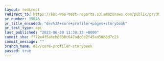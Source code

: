 ```yaml
---
layout: redirect
redirect_to: https://a8c-woo-test-reports.s3.amazonaws.com/public/pr/39046/api/index.html
pr_number: 39046
pr_title_encoded: "dev%3A+core+profiler+pages+storybook"
pr_test_type: api
last_published: "2023-06-30 11:38:33 +0000"
commit_sha: ff72e4f5abcb6038c647adc0e2f45ad50b8d7c23
commit_message: ""
branch_name: dev/core-profiler-storybook
passed: true
---
```

